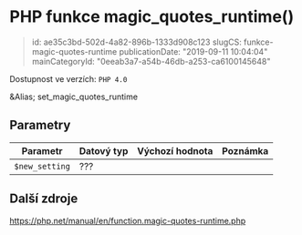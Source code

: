 PHP funkce magic_quotes_runtime()
=================================

> id: ae35c3bd-502d-4a82-896b-1333d908c123
> slugCS: funkce-magic-quotes-runtime
> publicationDate: "2019-09-11 10:04:04"
> mainCategoryId: "0eeab3a7-a54b-46db-a253-ca6100145648"

Dostupnost ve verzích: `PHP 4.0`

&Alias; <function>set_magic_quotes_runtime</function>


Parametry
--------------

| Parametr | Datový typ | Výchozí hodnota | Poznámka |
|-----|-----|-----|-----|
| `$new_setting` | ??? |  |  |


Další zdroje
------------

https://php.net/manual/en/function.magic-quotes-runtime.php
